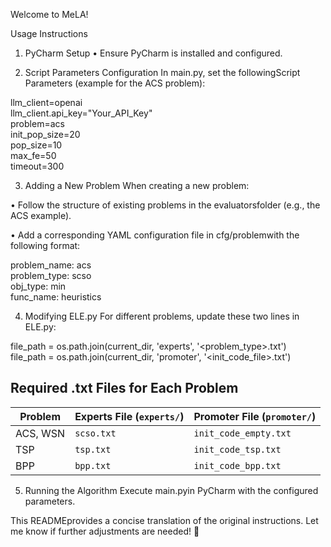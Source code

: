Welcome to MeLA!

Usage Instructions
1. PyCharm Setup
•
Ensure PyCharm is installed and configured.

2. Script Parameters Configuration
In main.py, set the following ​Script Parameters​ (example for the ​ACS​ problem):

llm_client=openai  
llm_client.api_key="Your_API_Key"  
problem=acs  
init_pop_size=20  
pop_size=10  
max_fe=50  
timeout=300

3. Adding a New Problem
When creating a new problem:

•
Follow the structure of existing problems in the evaluatorsfolder (e.g., the ​ACS​ example).

•
Add a corresponding ​YAML​ configuration file in cfg/problemwith the following format:

problem_name: acs  
problem_type: scso  
obj_type: min  
func_name: heuristics

4. Modifying ELE.py
For different problems, update these two lines in ELE.py:

file_path = os.path.join(current_dir, 'experts', '<problem_type>.txt')  
file_path = os.path.join(current_dir, 'promoter', '<init_code_file>.txt')

## Required .txt Files for Each Problem

| Problem    | Experts File (`experts/`) | Promoter File (`promoter/`) |
|------------|--------------------------|----------------------------|
| ACS, WSN   | `scso.txt`               | `init_code_empty.txt`      |
| TSP        | `tsp.txt`                | `init_code_tsp.txt`        |
| BPP        | `bpp.txt`                | `init_code_bpp.txt`        |

5. Running the Algorithm
Execute main.pyin PyCharm with the configured parameters.

This READMEprovides a concise translation of the original instructions. Let me know if further adjustments are needed! 🚀
